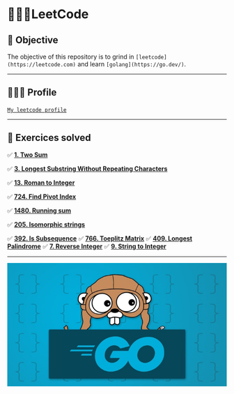 # 👨🏻‍💻LeetCode

## 🚀 Objective

The objective of this repository is to grind in `[leetcode](https://leetcode.com)` and learn `[golang](https://go.dev/)`.

---

## 🧙🏻‍♂️ Profile

[`My leetcode profile`](https://leetcode.com/jjairojr/)

---

## 🧮 Exercices solved

✅ **[1. Two Sum](https://leetcode.com/problems/two-sum/)**

✅ **[3. Longest Substring Without Repeating Characters](https://leetcode.com/problems/longest-substring-without-repeating-characters/)**

✅ **[13. Roman to Integer](https://leetcode.com/problems/roman-to-integer/)**

✅ **[724. Find Pivot Index](https://leetcode.com/problems/find-pivot-index/)**

✅ **[1480. Running sum](https://leetcode.com/problems/running-sum-of-1d-array/)**

✅ **[205. Isomorphic strings](https://leetcode.com/problems/isomorphic-strings/)**

✅ **[392. Is Subsequence](https://leetcode.com/problems/is-subsequence/)**
✅ **[766. Toeplitz Matrix](https://leetcode.com/problems/toeplitz-matrix/)**
✅ **[409. Longest Palindrome](https://leetcode.com/problems/longest-palindrome/)**
✅ **[7. Reverse Integer](https://leetcode.com/problems/reverse-integer/)**
✅ **[9. String to Integer](https://leetcode.com/problems/string-to-integer-atoi)**

---

![golang-course-thumb.jpeg](./golang-course-thumb.jpeg)
